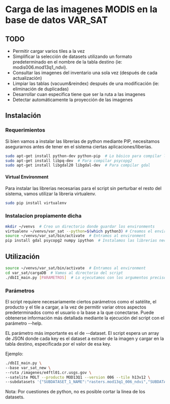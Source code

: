 # Carga de las imagenes MODIS en la base de datos VAR_SAT

## TODO

* Permitir cargar varios tiles a la vez
* Simplificar la selección de datasets utilizando un formato predeterminado en el nombre de la tabla destino (ie: modis006.mod13q1_ndvi).
* Consultar las imagenes del inventario una sola vez (después de cada actualización)
* Limpiar las tablas (vacuum&reindex) después de una modificación (ie: eliminación de duplicadas)
* Desarrollar cuan especifica tiene que ser la ruta a las imagenes
* Detectar automáticamente la proyección de las imagenes

## Instalación

### Requerimientos

Si bien vamos a instalar las librerias de python mediante PIP, necesitamos asegurarnos antes de tener en el sistema ciertas aplicaciones/liberías.

```bash
sudo apt-get install python-dev python-pip  # Lo básico para compilar librerias de python 
sudo apt-get install libpq-dev  # Para compilar psycopg2
sudo apt-get install libgdal20 libgdal-dev  # Para compilar gdal
```

#### Virtual Environment

Para instalar las librerias necesarias para el script sin perturbar el resto del sistema, vamos utilizar la libreria virtualenv.

```bash
sudo pip install virtualenv
```

### Instalacion propiamente dicha

```bash
mkdir ~/venvs  # Creo un directorio donde guardar los environments
virtualenv ~/venvs/var_sat --python=$(which python3) # Creamos el environment virtual particular para esto
source ~/venvs/var_sat/bin/activate  # Entramos al environment
pip install gdal psycopg2 numpy ipython  # Instalamos las librerias necesarias 
```

## Utilización 

```bash
source ~/venvs/var_sat/bin/activate  # Entramos al environment
cd var_sat/cargaDB  # Vamos al directorio del script
./dbII_main.py [PARAMETROS]  # Lo ejecutamos con los argumentos precisos
```

### Parámetros

El script requiere necesariamente ciertos parámetros como el satélite, el producto y el tile a cargar, a la vez de permitir variar otros aspectos predeterminados como el usuario o la base a la que conectarse. Puede obtenerse información más detallada mediante la ejecución del script con el parámetro --help.

EL parámetro más importante es el de --dataset. El script espera un array de JSON donde cada key es el dataset a extraer de la imagen y cargar en la tabla destino, especificada por el valor de esa key.

Ejemplo:

```bash
./dbII_main.py \
--base var_sat_new \
--ruta /imagenes/e4ftl01.cr.usgs.gov \
--satelite MOLT --producto MOD13Q1 --version 006 --tile h13v12 \
--subdatasets '{"SUBDATASET_1_NAME":"rasters.mod13q1_006_ndvi","SUBDATASET_2_NAME":"rasters.mod13q1_006_evi", "SUBDATASET_3_NAME":"rasters.mod13q1_006_qa"}'
```
Nota: Por cuestiones de python, no es posible cortar la linea de los datasets.
